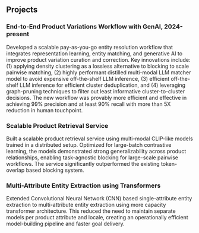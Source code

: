 ## Projects
### End-to-End Product Variations Workflow with GenAI, 2024-present
Developed a scalable pay-as-you-go entity resolution workflow that integrates representation learning, entity matching, 
and generative AI to improve product variation curation and correction. Key innovations include: (1) applying density 
clustering as a lossless alternative to blocking to scale pairwise matching, (2) highly performant distilled multi-modal
LLM matcher model to avoid expensive off-the-shelf LLM inference, (3) efficient off-the-shelf LLM inference for 
efficient cluster deduplication, and (4) leveraging graph-pruning techniques to filter out least informative 
cluster-to-cluster decisions. The new workflow was provably more efficient and effective in achieving 99% precision and 
at least 90% recall with more than 5X reduction in human touchpoint. 

### Scalable Product Retrieval Service
Built a scalable product retrieval service using multi-modal CLIP-like models trained in a distributed setup. 
Optimized for large-batch contrastive learning, the models demonstrated strong generalizability across product 
relationships, enabling task-agnostic blocking for large-scale pairwise workflows. The service significantly 
outperformed the existing token-overlap based blocking system.


### Multi-Attribute Entity Extraction using Transformers
Extended Convolutional Neural Network (CNN) based single-attribute entity extraction to multi-attribute entity
extraction using more capacity transformer architecture. This reduced the need to maintain separate models per 
product attribute and locale, creating an operationally efficient model-building pipeline and faster goal delivery.

